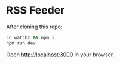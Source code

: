 # RSS Feeder

After cloning this repo:

```sh
cd watchr && npm i
npm run dev
```

Open [http://localhost:3000](http://localhost:3000) in your browser.
